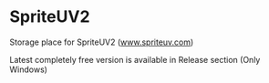 # SpriteUV2
Storage place for SpriteUV2 (www.spriteuv.com)

Latest completely free version is available in Release section (Only Windows)
